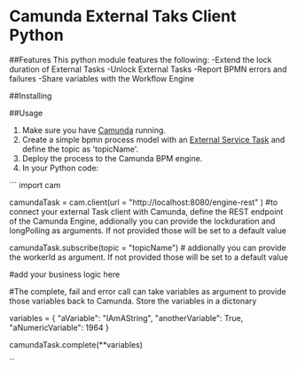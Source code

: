 # Camunda External Taks Client Python

##Features 
This python module features the following: 
-Extend the lock duration of External Tasks
-Unlock External Tasks
-Report BPMN errors and failures
-Share variables with the Workflow Engine



##Installing





##Usage
1. Make sure you have [Camunda](https://camunda.com/download/) running.
2. Create a simple bpmn process model with an [External Service Task](https://docs.camunda.org/manual/latest/user-guide/ext-client/) and define the topic as 'topicName'.
3. Deploy the process to the Camunda BPM engine.
4. In your Python code:

´´´
import cam

camundaTask = cam.client(url = "http://localhost:8080/engine-rest" ) #to connect your external Task client with Camunda, define the REST endpoint of the Camunda Engine, addionally you can provide the lockduration and longPolling as arguments. If not provided those will be set to a default value

camundaTask.subscribe(topic = "topicName") # addionally you can provide the workerId as argument. If not provided those will be set to a default value

#add your business logic here

#The complete, fail and error call can take variables as argument to provide those variables back to Camunda. Store the variables in a dictonary

variables =	{
  "aVariable": "IAmAString",
  "anotherVariable": True,
  "aNumericVariable": 1964
}

camundaTask.complete(**variables)




´´














